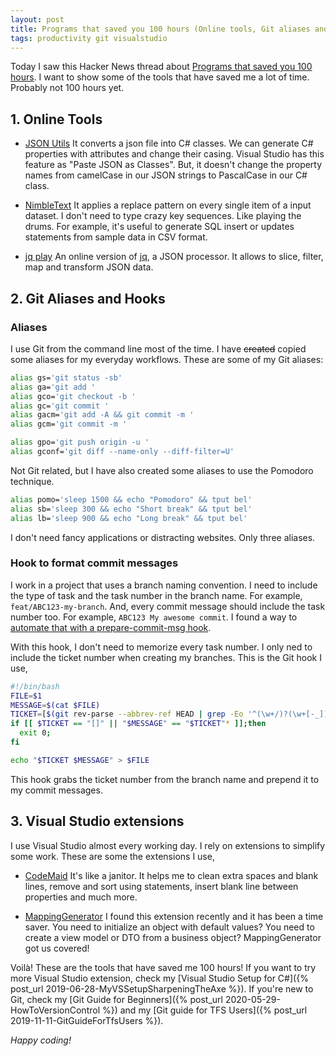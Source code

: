 ```yaml
---
layout: post
title: Programs that saved you 100 hours (Online tools, Git aliases and Visual Studio extensions)
tags: productivity git visualstudio
---
```


Today I saw this Hacker News thread about [Programs that saved you 100 hours](https://news.ycombinator.com/item?id=22849208). I want to show some of the tools that have saved me a lot of time. Probably not 100 hours yet.

## 1. Online Tools

* [JSON Utils](https://jsonutils.com/) It converts a json file into C# classes. We can generate C# properties with attributes and change their casing. Visual Studio has this feature as "Paste JSON as Classes". But, it doesn't change the property names from camelCase in our JSON strings to PascalCase in our C# class.

* [NimbleText](https://nimbletext.com/Live) It applies a replace pattern on every single item of a input dataset. I don't need to type crazy key sequences. Like playing the drums. For example, it's useful to generate SQL insert or updates statements from sample data in CSV format.

* [jq play](https://jqplay.org/) An online version of [jq](https://stedolan.github.io/jq/), a JSON processor. It allows to slice, filter, map and transform JSON data.

## 2. Git Aliases and Hooks

### Aliases

I use Git from the command line most of the time. I have <del>created</del> copied some aliases for my everyday workflows. These are some of my Git aliases:

```bash
alias gs='git status -sb' 
alias ga='git add ' 
alias gco='git checkout -b ' 
alias gc='git commit ' 
alias gacm='git add -A && git commit -m ' 
alias gcm='git commit -m ' 

alias gpo='git push origin -u ' 
alias gconf='git diff --name-only --diff-filter=U'
```

Not Git related, but I have also created some aliases to use the Pomodoro technique.

```bash
alias pomo='sleep 1500 && echo "Pomodoro" && tput bel' 
alias sb='sleep 300 && echo "Short break" && tput bel' 
alias lb='sleep 900 && echo "Long break" && tput bel'
```

I don't need fancy applications or distracting websites. Only three aliases.

### Hook to format commit messages

I work in a project that uses a branch naming convention. I need to include the type of task and the task number in the branch name. For example, `feat/ABC123-my-branch`. And, every commit message should include the task number too. For example, `ABC123 My awesome commit`. I found a way to [automate that with a prepare-commit-msg hook](https://medium.com/better-programming/how-to-automatically-add-the-ticket-number-in-git-commit-message-bda5426ded05).

With this hook, I don't need to memorize every task number. I only ned to include the ticket number when creating my branches. This is the Git hook I use,

```bash
#!/bin/bash
FILE=$1
MESSAGE=$(cat $FILE)
TICKET=[$(git rev-parse --abbrev-ref HEAD | grep -Eo '^(\w+/)?(\w+[-_])?[0-9]+' | grep -Eo '(\w+[-])?[0-9]+' | tr "[:lower:]" "[:upper:]")]
if [[ $TICKET == "[]" || "$MESSAGE" == "$TICKET"* ]];then
  exit 0;
fi

echo "$TICKET $MESSAGE" > $FILE
```

This hook grabs the ticket number from the branch name and prepend it to my commit messages.

## 3. Visual Studio extensions

I use Visual Studio almost every working day. I rely on extensions to simplify some work. These are some the extensions I use,

* [CodeMaid](https://marketplace.visualstudio.com/items?itemName=SteveCadwallader.CodeMaid) It's like a janitor. It helps me to clean extra spaces and blank lines, remove and sort using statements, insert blank line between properties and much more.

* [MappingGenerator](https://marketplace.visualstudio.com/items?itemName=54748ff9-45fc-43c2-8ec5-cf7912bc3b84.mappinggenerator) I found this extension recently and it has been a time saver. You need to initialize an object with default values? You need to create a view model or DTO from a business object? MappingGenerator got us covered!

Voilà! These are the tools that have saved me 100 hours! If you want to try more Visual Studio extension, check my [Visual Studio Setup for C#]({% post_url 2019-06-28-MyVSSetupSharpeningTheAxe %}). If you're new to Git, check my [Git Guide for Beginners]({% post_url 2020-05-29-HowToVersionControl %}) and my [Git guide for TFS Users]({% post_url 2019-11-11-GitGuideForTfsUsers %}).

_Happy coding!_
